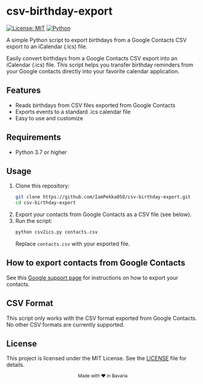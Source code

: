# csv-birthday-export

[![License: MIT](https://img.shields.io/badge/License-MIT-yellow.svg)](LICENSE)
[![Python](https://img.shields.io/badge/Python-3.7%2B-blue.svg)](https://www.python.org/)

A simple Python script to export birthdays from a Google Contacts CSV export to an iCalendar (.ics) file.

Easily convert birthdays from a Google Contacts CSV export into an iCalendar (.ics) file. This script helps you transfer birthday reminders from your Google contacts directly into your favorite calendar application.

## Features
- Reads birthdays from CSV files exported from Google Contacts
- Exports events to a standard .ics calendar file
- Easy to use and customize

## Requirements
- Python 3.7 or higher

## Usage
1. Clone this repository:
   ```bash
   git clone https://github.com/IamPekka058/csv-birthday-export.git
   cd csv-birthday-export
   ```
2. Export your contacts from Google Contacts as a CSV file (see below).
3. Run the script:
   ```bash
   python csv2ics.py contacts.csv
   ```
   Replace `contacts.csv` with your exported file.

## How to export contacts from Google Contacts
See this [Google support page](https://support.google.com/contacts/answer/7199294) for instructions on how to export your contacts.

## CSV Format
This script only works with the CSV format exported from Google Contacts. No other CSV formats are currently supported.

## License
This project is licensed under the MIT License. See the [LICENSE](LICENSE) file for details.

<div align="center">
  <sub>Made with ❤️ in Bavaria</sub>
</div>
